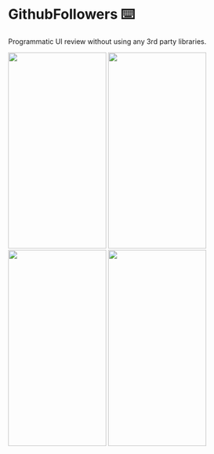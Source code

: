 # GithubFollowers ⌨️
Programmatic UI review without using any 3rd party libraries.

<img src="https://user-images.githubusercontent.com/3236032/109266101-ec29af80-784a-11eb-827d-5512866ed6f2.png" width="200" height="400">
<img src="https://user-images.githubusercontent.com/3236032/109266109-ee8c0980-784a-11eb-835f-10c26fe00d84.png" width="200" height="400">
<img src="https://user-images.githubusercontent.com/3236032/109266113-f0ee6380-784a-11eb-8fbb-1372478750e0.png" width="200" height="400">
<img src="https://user-images.githubusercontent.com/3236032/109266118-f21f9080-784a-11eb-99b6-ec71539231ed.png" width="200" height="400">
